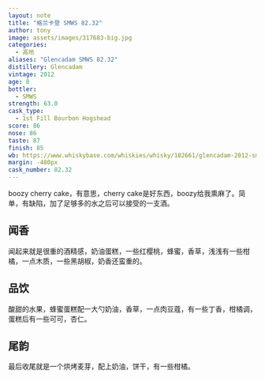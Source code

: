 ```yaml
---
layout: note
title: "格兰卡登 SMWS 82.32"
author: tony
image: assets/images/317683-big.jpg
categories:
  - 高地
aliases: "Glencadam SMWS 82.32"
distillery: Glencadam
vintage: 2012
age: 8
bottler:
  - SMWS
strength: 63.0
cask_type:
  - 1st Fill Bourbon Hogshead
score: 86
nose: 86
taste: 87
finish: 85
wb: https://www.whiskybase.com/whiskies/whisky/182661/glencadam-2012-smws-8232
margin: -480px
cask_number: 82.32
---
```

boozy cherry cake，有意思，cherry cake是好东西，boozy给我熏麻了。简单，有缺陷，加了足够多的水之后可以接受的一支酒。

## 闻香
闻起来就是很重的酒精感，奶油蛋糕，一些红樱桃，蜂蜜，香草，浅浅有一些柑橘，一点木质，一些黑胡椒，奶香还蛮重的。

## 品饮
酸甜的水果，蜂蜜蛋糕配一大勺奶油，香草，一点肉豆蔻，有一些丁香，柑橘调，蛋糕后有一些可可，杏仁。

## 尾韵
最后收尾就是一个烘烤麦芽，配上奶油，饼干，有一些柑橘。
